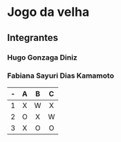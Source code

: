 # Jogo da velha
## Integrantes
### Hugo Gonzaga Diniz
### Fabiana Sayuri Dias Kamamoto

| -  |  A     | B     | C     |
| -- | :---:  | :---: | :---: |
| 1  | X      | W     | X     |
| 2  | O      | X     | W     |
| 3  | X      | O     | O     |